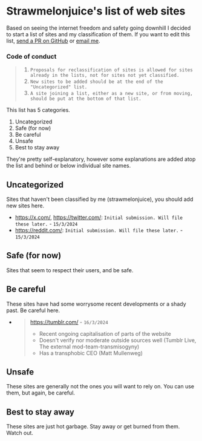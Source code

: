 # Strawmelonjuice's list of web sites

Based on seeing the internet freedom and safety going downhill I decided to start a list of sites and my classification  of them. If you want to edit this list, [send a PR on GitHub](https://github.com/strawmelonjuice/strawmelonjuice.dev/edit/main/cynthiaFiles/pages/listofsites.md) or [email me](mailto:mar@strawmelonjuice.com).

### Code of conduct
> 1. `Proposals for reclassification of sites is allowed for sites already in the lists, not for sites not yet classified.`
> 2. `New sites to be added should be at the end of the "Uncategorized" list.`
> 3. `A site joining a list, either as a new site, or from moving, should be put at the bottom of that list.`


This list has 5 categories. 
1. Uncategorized
2. Safe (for now)
3. Be careful
4. Unsafe
5. Best to stay away

They're pretty self-explanatory, however some explanations are added atop the list and behind or below individual site names.

## Uncategorized
Sites that haven't been classified by me (strawmelonjuice), you should add new sites here.

- <https://x.com/>, <https://twitter.com/>: `Initial submission. Will file these later.` - `15/3/2024`
- <https://reddit.com/>: `Initial submission. Will file these later.` - `15/3/2024`

## Safe (for now)
Sites that seem to respect their users, and be safe.


## Be careful
These sites have had some worrysome recent developments or a shady past. Be careful here.
- > <https://tumblr.com/> - `16/3/2024`
  > - Recent ongoing capitalisation of parts of the website
  > - Doesn't verify nor moderate outside sources well (Tumblr Live, The external mod-team-transmisogyny)
  > - Has a transphobic CEO (Matt Mullenweg)



## Unsafe
These sites are generally not the ones you will want to rely on. You can use them, but again, be careful.


## Best to stay away
These sites are just hot garbage. Stay away or get burned from them. Watch out.
